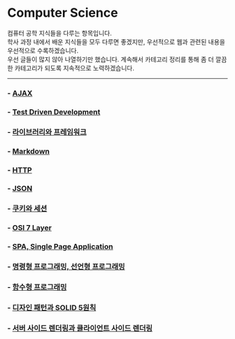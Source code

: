 # Computer Science
컴퓨터 공학 지식들을 다루는 항목입니다. <br/>
학사 과정 내에서 배운 지식들을 모두 다루면 좋겠지만, 우선적으로 웹과 관련된 내용을 우선적으로 수록하겠습니다. <br/>
우선 글들이 많지 않아 나열하기만 했습니다. 계속해서 카테고리 정리를 통해 좀 더 깔끔한 카테고리가 되도록 지속적으로 노력하겠습니다.

---
### - [AJAX](https://bamtory29.tistory.com/entry/Ajax?category=1013352) <br/>
### - [Test Driven Development](https://bamtory29.tistory.com/entry/%ED%85%8C%EC%8A%A4%ED%8A%B8-%EC%A3%BC%EB%8F%84-%EA%B0%9C%EB%B0%9C-TDD?category=1013352) <br/>
### - [라이브러리와 프레임워크](https://bamtory29.tistory.com/entry/%EB%9D%BC%EC%9D%B4%EB%B8%8C%EB%9F%AC%EB%A6%AC%EC%99%80-%ED%94%84%EB%A0%88%EC%9E%84%EC%9B%8C%ED%81%AC?category=1013352) <br/>
### - [Markdown](https://bamtory29.tistory.com/entry/%EB%A7%88%ED%81%AC%EB%8B%A4%EC%9A%B4?category=1013352) <br/>
### - [HTTP](https://bamtory29.tistory.com/entry/HTTP-HyperText-Transfer-Protocol?category=1013352) <br/>
### - [JSON](https://bamtory29.tistory.com/entry/JSON?category=1013352) <br/>
### - [쿠키와 세션](https://bamtory29.tistory.com/entry/%EC%BF%A0%ED%82%A4%EC%99%80-%EC%84%B8%EC%85%98?category=1013352) <br/>
### - [OSI 7 Layer](https://bamtory29.tistory.com/entry/OSI-7-Layer?category=1013352) <br/>
### - [SPA, Single Page Application](https://bamtory29.tistory.com/entry/SPA-Single-Page-Application?category=1013352) <br/>
### - [명령형 프로그래밍, 선언형 프로그래밍](https://bamtory29.tistory.com/entry/%EB%AA%85%EB%A0%B9%ED%98%95-%ED%94%84%EB%A1%9C%EA%B7%B8%EB%9E%98%EB%B0%8D%EA%B3%BC-%EC%84%A0%EC%96%B8%ED%98%95-%ED%94%84%EB%A1%9C%EA%B7%B8%EB%9E%98%EB%B0%8D?category=1013352) <br/>
### - [함수형 프로그래밍](https://bamtory29.tistory.com/entry/%ED%95%A8%EC%88%98%ED%98%95-%ED%94%84%EB%A1%9C%EA%B7%B8%EB%9E%98%EB%B0%8D?category=1013352) <br/>
### - [디자인 패턴과 SOLID 5원칙](https://bamtory29.tistory.com/entry/%EB%94%94%EC%9E%90%EC%9D%B8-%ED%8C%A8%ED%84%B4?category=1008845) <br/>
### - [서버 사이드 렌더링과 클라이언트 사이드 렌더링](https://bamtory29.tistory.com/entry/%EC%84%9C%EB%B2%84-%EC%82%AC%EC%9D%B4%EB%93%9C-%EB%A0%8C%EB%8D%94%EB%A7%81%EA%B3%BC-%ED%81%B4%EB%9D%BC%EC%9D%B4%EC%96%B8%ED%8A%B8-%EC%82%AC%EC%9D%B4%EB%93%9C-%EB%A0%8C%EB%8D%94%EB%A7%81) <br/>